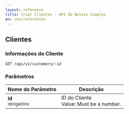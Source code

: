 ```yaml
---
layout: reference
title: Criar Clientes - API do Boleto Simples
en: /en/references
---
```


## Clientes

### Informações do Cliente
<code>GET /api/v1/customers/:id</code>

### Parâmetros

<table class='table table-bordered'>
  <thead>
    <tr>
      <th>Nome do Parâmetro</th>
      <th>Descrição</th>
    </tr>
  </thead>
  <tbody>
    <tr>
      <td>
        <strong>id </strong><br>
        <small>
          obrigatório
        </small>
      </td>
      <td>
        ID do Cliente
        <br>
        Value: Must be a number.
      </td>
    </tr>
  </tbody>
</table>
